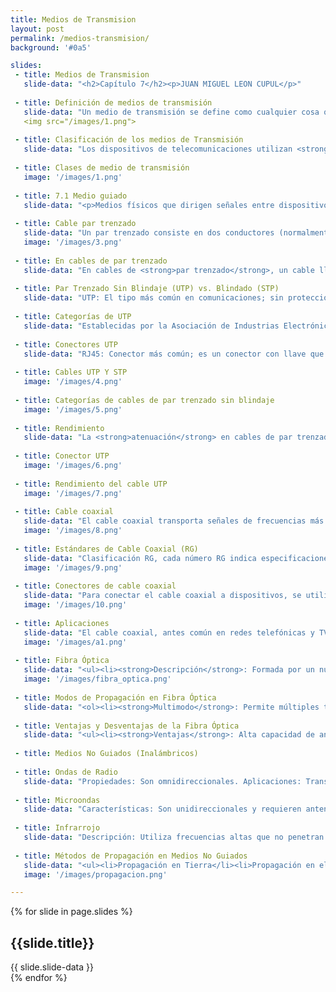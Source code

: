 ```yaml
---
title: Medios de Transmision
layout: post
permalink: /medios-transmision/
background: '#0a5'

slides:
 - title: Medios de Transmision
   slide-data: "<h2>Capítulo 7</h2><p>JUAN MIGUEL LEON CUPUL</p>"
   
 - title: Definición de medios de transmisión
   slide-data: "Un medio de transmisión se define como cualquier cosa que pueda llevar información desde un origen a destino. El medio de transmisión suele ser el espacio libre, un cable metálico o un cable de fibra óptica."
   <img src="/images/1.png">
   
 - title: Clasificación de los medios de Transmisión
   slide-data: "Los dispositivos de telecomunicaciones utilizan <strong>señales electromagnéticas</strong> para transmitir datos a través de medios de transmisión en dos categorías:<ul><li><strong>Medios guiados</strong>: Incluyen cables de par trenzado, cable coaxial y cable de fibra óptica.</li><li><strong>Medios no guiados</strong>: Consisten en el espacio libre.</li></ul>"
   
 - title: Clases de medio de transmisión
   image: '/images/1.png'
   
 - title: 7.1 Medio guiado
   slide-data: "<p>Medios físicos que dirigen señales entre dispositivos:</p><ul><li><strong>Par Trenzado</strong>: Cables de cobre que transportan señales eléctricas.</li><li><strong>Coaxial</strong>: Cables metálicos para señales eléctricas.</li><li><strong>Fibra Óptica</strong>: Cables que transmiten señales de luz.</li></ul>"
   
 - title: Cable par trenzado
   slide-data: "Un par trenzado consiste en dos conductores (normalmente de cobre), cada uno con su propio aislamiento plástico, trenzados juntos."
   image: '/images/3.png'
   
 - title: En cables de par trenzado
   slide-data: "En cables de <strong>par trenzado</strong>, un cable lleva la señal y el otro sirve como referencia de tierra; el receptor utiliza la diferencia entre ambos. Trenzar los cables ayuda a equilibrar las interferencias (ruido y diafonía)."
   
 - title: Par Trenzado Sin Blindaje (UTP) vs. Blindado (STP)
   slide-data: "UTP: El tipo más común en comunicaciones; sin protección adicional.<br>STP: Incluye una cubierta metálica que reduce el ruido y la diafonía, pero es más voluminoso y costoso. Usado principalmente por IBM."
   
 - title: Categorías de UTP
   slide-data: "Establecidas por la Asociación de Industrias Electrónicas (EIA), clasificadas de Categoría 1 a Categoría 7."
   
 - title: Conectores UTP
   slide-data: "RJ45: Conector más común; es un conector con llave que solo se inserta de una manera."
   
 - title: Cables UTP Y STP
   image: '/images/4.png'
   
 - title: Categorías de cables de par trenzado sin blindaje
   image: '/images/5.png'
   
 - title: Rendimiento
   slide-data: "La <strong>atenuación</strong> en cables de par trenzado aumenta con la <strong>frecuencia</strong>, especialmente por encima de <strong>100 kHz</strong>. Se mide en <strong>decibelios por kilómetro (dB/km)</strong>."
   
 - title: Conector UTP
   image: '/images/6.png'
   
 - title: Rendimiento del cable UTP
   image: '/images/7.png'
   
 - title: Cable coaxial
   slide-data: "El cable coaxial transporta señales de frecuencias más altas que el cable de par trenzado debido a su distinta construcción."
   image: '/images/8.png'
   
 - title: Estándares de Cable Coaxial (RG)
   slide-data: "Clasificación RG, cada número RG indica especificaciones físicas específicas."
   image: '/images/9.png'
   
 - title: Conectores de cable coaxial
   slide-data: "Para conectar el cable coaxial a dispositivos, se utilizan conectores coaxiales como el BNC."
   image: '/images/10.png'
   
 - title: Aplicaciones
   slide-data: "El cable coaxial, antes común en redes telefónicas y TV por cable, ha sido reemplazado en gran medida por la <strong>fibra óptica</strong>."
   image: '/images/a1.png'
   
 - title: Fibra Óptica
   slide-data: "<ul><li><strong>Descripción</strong>: Formada por un núcleo de vidrio o plástico.</li><li><strong>Ventajas</strong>: Alta resistencia a interferencias y mayor capacidad de ancho de banda.</li></ul>"
   image: '/images/fibra_optica.png'
   
 - title: Modos de Propagación en Fibra Óptica
   slide-data: "<ol><li><strong>Multimodo</strong>: Permite múltiples trayectorias para la luz.</li><li><strong>Monomodo</strong>: Usa un núcleo estrecho que permite solo una trayectoria.</li></ol>"
   
 - title: Ventajas y Desventajas de la Fibra Óptica
   slide-data: "<ul><li><strong>Ventajas</strong>: Alta capacidad de ancho de banda, menor atenuación.</li><li><strong>Desventajas</strong>: Coste elevado y necesidad de técnicos especializados.</li></ul>"
   
 - title: Medios No Guiados (Inalámbricos)
   
 - title: Ondas de Radio
   slide-data: "Propiedades: Son omnidireccionales. Aplicaciones: Transmisión de AM y FM, televisión y comunicaciones marítimas."
   
 - title: Microondas
   slide-data: "Características: Son unidireccionales y requieren antenas alineadas. Aplicaciones: Redes celulares y satélites."
   
 - title: Infrarrojo
   slide-data: "Descripción: Utiliza frecuencias altas que no penetran paredes, ideal para interiores."
   
 - title: Métodos de Propagación en Medios No Guiados
   slide-data: "<ul><li>Propagación en Tierra</li><li>Propagación en el Cielo</li><li>Propagación en Línea de Vista</li></ul>"
   image: '/images/propagacion.png'

---
```


{% for slide in page.slides %}                 
<section data-background="{% if slide.image %}{{slide.image}}{% elsif slide.background %}{{slide.background}}{% else %}{{page.background}}{% endif %}">
    <h1>{{slide.title}}</h1>{{ slide.slide-data }}
</section>               
{% endfor %}
